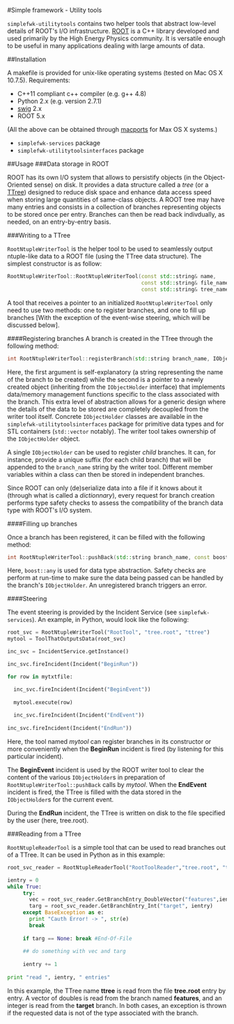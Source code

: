 #Simple framework - Utility tools

``simplefwk-utilitytools`` contains two helper tools that abstract low-level details of ROOT's I/O infrastructure. [ROOT][] is a C++ library developed and used primarily by the High Energy Physics community. It is versatile enough to be useful in many applications dealing with large amounts of data. 

##Installation

A makefile is provided for unix-like operating systems (tested on Mac OS X 10.7.5). Requirements: 
* C++11 compliant c++ compiler (e.g. g++ 4.8)
* Python 2.x (e.g. version 2.7.1)
* [swig][] 2.x 
* ROOT 5.x 

(All the above can be obtained through [macports][] for Max OS X systems.)

* ``simplefwk-services`` package
* ``simplefwk-utilitytoolsinterfaces`` package

##Usage
###Data storage in ROOT

ROOT has its own I/O system that allows to persistify objects (in the Object-Oriented sense) on disk. It provides a data structure called a _tree_ (or a [TTree][]) designed to reduce disk space and enhance data access speed when storing large quantities of same-class objects. A ROOT tree may have many entries and consists in a collection of branches representing objects to be stored once per entry. Branches can then be read back indivdually, as needed, on an entry-by-entry basis. 

###Writing to a TTree

``RootNtupleWriterTool`` is the helper tool to be used to seamlessly output ntuple-like data to a ROOT file (using the TTree data structure). 
The simplest constructor is as follow:

````c++
RootNtupleWriterTool::RootNtupleWriterTool(const std::string& name,       //name of the tool
                                           const std::string& file_name,  //ROOT file name
                                           const std::string& tree_name)  //name of TTree
````

A tool that receives a pointer to an initialized ``RootNtupleWriterTool`` only need to use two methods: one to register branches, and one to fill up branches [With the exception of the event-wise steering, which will be discussed below].

####Registering branches
A branch is created in the TTree through the following method:

````c++
int RootNtupleWriterTool::registerBranch(std::string branch_name, IObjectHolder* obj)
````

Here, the first argument is self-explanatory (a string representing the name of the branch to be created) while the second is a pointer to a newly created object (inheriting from the ``IObjectHolder`` interface) that implements data/memory management functions specific to the class associated with the branch. This extra level of abstraction allows for a generic design where the details of the data to be stored are completely decoupled from the writer tool itself. Concrete ``IObjectHolder`` classes are available in the ``simplefwk-utilitytoolsinterfaces`` package for primitive data types and for STL containers (``std::vector`` notably). The writer tool takes ownership of the ``IObjectHolder`` object.

A single ``IObjectHolder`` can be used to register _child_ branches. It can, for instance, provide a unique suffix (for each child branch) that will be appended to the ``branch_name`` string by the writer tool. Different member variables within a class can then be stored in independent branches.   

Since ROOT can only (de)serialize data into a file if it knows about it (through what is called a _dictionnary_), every request for branch creation performs type safety checks to assess the compatibility of the branch data type with ROOT's I/O system.

####Filling up branches

Once a branch has been registered, it can be filled with the following method:

````c++
int RootNtupleWriterTool::pushBack(std::string branch_name, const boost::any& data)
````

Here, ``boost::any`` is used for data type abstraction. Safety checks are perform at run-time to make sure the data being passed can be handled by the branch's ``IObjectHolder``. An unregistered branch triggers an error.

####Steering

The event steering is provided by the Incident Service (see ``simplefwk-services``). An example, in Python, would look like the following:

````python
root_svc = RootNtupleWriterTool("RootTool", "tree.root", "ttree")
mytool = ToolThatOutputsData(root_svc)

inc_svc = IncidentService.getInstance()

inc_svc.fireIncident(Incident("BeginRun"))

for row in mytxtfile:

  inc_svc.fireIncident(Incident("BeginEvent"))
  
  mytool.execute(row)
  
  inc_svc.fireIncident(Incident("EndEvent"))
  
inc_svc.fireIncident(Incident("EndRun"))  
````

Here, the tool named _mytool_ can register branches in its constructor or more conveniently when the **BeginRun** incident is fired (by listening for this particular incident). 

The **BeginEvent** incident is used by the ROOT writer tool to clear the content of the various ``IObjectHolder``s in preparation of ``RootNtupleWriterTool::pushBack`` calls by _mytool_. When the **EndEvent** incident is fired, the TTree is filled with the data stored in the ``IObjectHolder``s for the current event.

During the **EndRun** incident, the TTree is written on disk to the file specified by the user (here, tree.root). 

###Reading from a TTree

``RootNtupleReaderTool`` is a simple tool that can be used to read branches out of a TTree. It can be used in Python as in this example:

````python
root_svc_reader = RootNtupleReaderTool("RootToolReader","tree.root", "ttree")

ientry = 0
while True:
     try: 
       vec = root_svc_reader.GetBranchEntry_DoubleVector("features",ientry)
       targ = root_svc_reader.GetBranchEntry_Int("target", ientry)
     except BaseException as e:
       print "Cauth Error! -> ", str(e)
       break
       
     if targ == None: break #End-Of-File
     
     ## do something with vec and targ
     
     ientry += 1
     
print "read ", ientry, " entries"     
`````

In this example, the TTree name **ttree** is read from the file **tree.root** entry by entry. A vector of doubles is read from the branch named **features**, and an integer is read from the **target** branch. In both cases, an exception is thrown if the requested data is not of the type associated with the branch.

[ROOT]: http://root.cern.ch
[TTree]: http://root.cern.ch/root/html/TTree.html
[swig]: http://swig.org
[macports]: http://www.macports.org/
